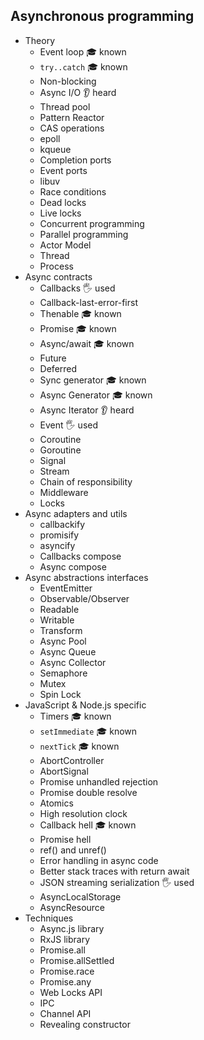 ## Asynchronous programming

- Theory
  - Event loop 🎓 known
  - `try..catch` 🎓 known
  - Non-blocking
  - Async I/O 👂 heard
  - Thread pool
  - Pattern Reactor
  - CAS operations
  - epoll
  - kqueue
  - Completion ports
  - Event ports
  - libuv
  - Race conditions
  - Dead locks
  - Live locks
  - Concurrent programming
  - Parallel programming
  - Actor Model
  - Thread
  - Process
- Async contracts
  - Callbacks 🖐️ used
  - Callback-last-error-first
  - Thenable 🎓 known
  - Promise 🎓 known
  - Async/await 🎓 known
  - Future
  - Deferred
  - Sync generator 🎓 known
  - Async Generator 🎓 known
  - Async Iterator 👂 heard
  - Event 🖐️ used
  - Coroutine
  - Goroutine
  - Signal
  - Stream
  - Chain of responsibility
  - Middleware
  - Locks
- Async adapters and utils
  - callbackify
  - promisify
  - asyncify
  - Callbacks compose
  - Async compose
- Async abstractions interfaces
  - EventEmitter
  - Observable/Observer
  - Readable
  - Writable
  - Transform
  - Async Pool
  - Async Queue
  - Async Collector
  - Semaphore
  - Mutex
  - Spin Lock
- JavaScript & Node.js specific
  - Timers 🎓 known
  - `setImmediate` 🎓 known
  - `nextTick` 🎓 known
  - AbortController
  - AbortSignal
  - Promise unhandled rejection
  - Promise double resolve
  - Atomics
  - High resolution clock
  - Callback hell 🎓 known
  - Promise hell
  - ref() and unref()
  - Error handling in async code
  - Better stack traces with return await
  - JSON streaming serialization 🖐️ used
  - AsyncLocalStorage
  - AsyncResource
- Techniques
  - Async.js library
  - RxJS library
  - Promise.all
  - Promise.allSettled
  - Promise.race
  - Promise.any
  - Web Locks API
  - IPC
  - Channel API
  - Revealing constructor

